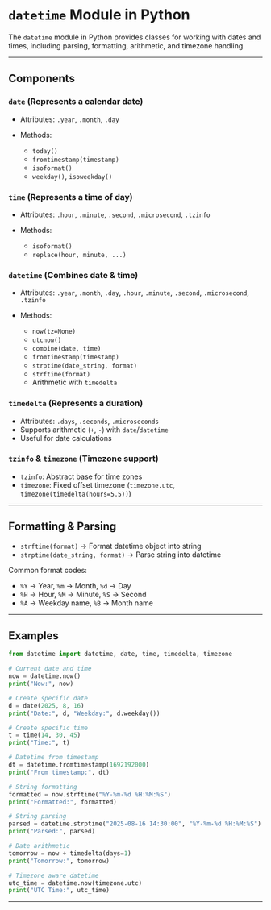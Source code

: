 # `datetime` Module in Python

The `datetime` module in Python provides classes for working with dates and times, including parsing, formatting, arithmetic, and timezone handling.

---

## Components

### `date` (Represents a calendar date)

* Attributes: `.year`, `.month`, `.day`
* Methods:

  * `today()`
  * `fromtimestamp(timestamp)`
  * `isoformat()`
  * `weekday()`, `isoweekday()`

### `time` (Represents a time of day)

* Attributes: `.hour`, `.minute`, `.second`, `.microsecond`, `.tzinfo`
* Methods:

  * `isoformat()`
  * `replace(hour, minute, ...)`

### `datetime` (Combines date & time)

* Attributes: `.year`, `.month`, `.day`, `.hour`, `.minute`, `.second`, `.microsecond`, `.tzinfo`
* Methods:

  * `now(tz=None)`
  * `utcnow()`
  * `combine(date, time)`
  * `fromtimestamp(timestamp)`
  * `strptime(date_string, format)`
  * `strftime(format)`
  * Arithmetic with `timedelta`

### `timedelta` (Represents a duration)

* Attributes: `.days`, `.seconds`, `.microseconds`
* Supports arithmetic (`+`, `-`) with `date`/`datetime`
* Useful for date calculations

### `tzinfo` & `timezone` (Timezone support)

* `tzinfo`: Abstract base for time zones
* `timezone`: Fixed offset timezone (`timezone.utc`, `timezone(timedelta(hours=5.5))`)

---

## Formatting & Parsing

* `strftime(format)` → Format datetime object into string
* `strptime(date_string, format)` → Parse string into datetime

Common format codes:

* `%Y` → Year, `%m` → Month, `%d` → Day
* `%H` → Hour, `%M` → Minute, `%S` → Second
* `%A` → Weekday name, `%B` → Month name

---

## Examples

```python
from datetime import datetime, date, time, timedelta, timezone

# Current date and time
now = datetime.now()
print("Now:", now)

# Create specific date
d = date(2025, 8, 16)
print("Date:", d, "Weekday:", d.weekday())

# Create specific time
t = time(14, 30, 45)
print("Time:", t)

# Datetime from timestamp
dt = datetime.fromtimestamp(1692192000)
print("From timestamp:", dt)

# String formatting
formatted = now.strftime("%Y-%m-%d %H:%M:%S")
print("Formatted:", formatted)

# String parsing
parsed = datetime.strptime("2025-08-16 14:30:00", "%Y-%m-%d %H:%M:%S")
print("Parsed:", parsed)

# Date arithmetic
tomorrow = now + timedelta(days=1)
print("Tomorrow:", tomorrow)

# Timezone aware datetime
utc_time = datetime.now(timezone.utc)
print("UTC Time:", utc_time)
```

---
